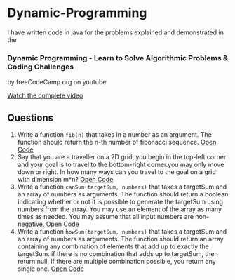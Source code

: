 # Dynamic-Programming

I have written code in java for the problems explained and demonstrated in the 
### Dynamic Programming - Learn to Solve Algorithmic Problems & Coding Challenges 
by freeCodeCamp.org on youtube

[Watch the complete video](https://youtu.be/oBt53YbR9Kk)

## Questions 
1. Write a function `fib(n)` that takes in a number as an argument. The function should return the n-th number of fibonacci sequence. [Open Code](https://github.com/thewecas/Dynamic-Programming/blob/master/Fibonacci.java) 
2. Say that you are a traveller on a 2D grid, you begin in the top-left corner and your goal is to travel to the bottom-right corner.you may only move down or right. In how many ways can you travel to the goal on a grid with dimension m*n? [Open Code](https://github.com/thewecas/Dynamic-Programming/blob/master/GridTraveller.java)
3. Write a function `canSum(targetSum, numbers)` that takes a targetSum and an array of numbers as arguments. The function should return a boolean indicating whether or not it is possible to generate the targetSum using numbers from the array. You may use an element of the array as many times as needed. You may assume that all input numbers are non-negative. [Open Code](https://github.com/thewecas/Dynamic-Programming/blob/master/CanSum.java)
4. Write a function `howSum(targetSum, numbers)` that takes a targetSum and an array of numbers as arguments. The function should return an array containing any combination of elements that add up to exactly the targetSum. if there is no combination that adds up to targetSum, then return null. If there are multiple combination possible, you return  any single one. [Open Code](https://github.com/thewecas/Dynamic-Programming/blob/master/HowSum.java)
